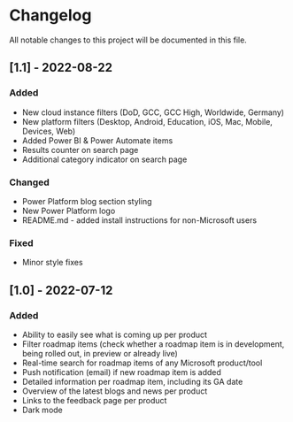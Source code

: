 # Changelog
All notable changes to this project will be documented in this file.

## [1.1] - 2022-08-22
### Added
- New cloud instance filters (DoD, GCC, GCC High, Worldwide, Germany)
- New platform filters (Desktop, Android, Education, iOS, Mac, Mobile, Devices, Web)
- Added Power BI & Power Automate items
- Results counter on search page
- Additional category indicator on search page

### Changed
- Power Platform blog section styling
- New Power Platform logo
- README.md - added install instructions for non-Microsoft users

### Fixed
- Minor style fixes

## [1.0] - 2022-07-12
### Added
- Ability to easily see what is coming up per product
- Filter roadmap items (check whether a roadmap item is in development, being rolled out, in preview or already live)
- Real-time search for roadmap items of any Microsoft product/tool
- Push notification (email) if new roadmap item is added
- Detailed information per roadmap item, including its GA date
- Overview of the latest blogs and news per product
- Links to the feedback page per product
- Dark mode



